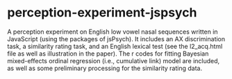 # perception-experiment-jspsych
A perception experiment on English low vowel nasal sequences written in JavaScript (using the packages of jsPsych). 
It includes an AX discrimination task, a similarity rating task, and an English lexical test (see the l2_acq.html file as well as illustration in the paper).
The r codes for fitting Bayesian mixed-effects ordinal regression (i.e., cumulative link) model are included, as well as some preliminary processing for the similarity rating data.
